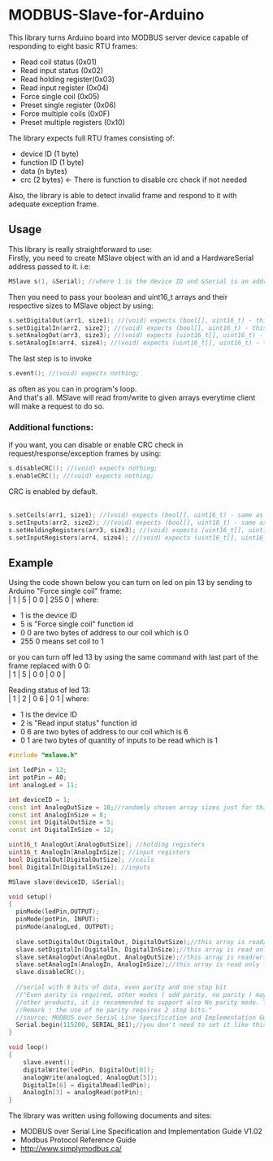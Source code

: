 # MODBUS-Slave-for-Arduino

This library turns Arduino board into MODBUS server device capable of responding to eight basic RTU frames:
+ Read coil status (0x01)
+ Read input status (0x02)
+ Read holding register(0x03)
+ Read input register (0x04)
+ Force single coil (0x05)
+ Preset single register (0x06)
+ Force multiple coils (0x0F)
+ Preset multiple registers (0x10)

The library expects full RTU frames consisting of:
+ device ID (1 byte)
+ function ID (1 byte)
+ data (n bytes)
+ crc (2 bytes) <- There is function to disable crc check if not needed

Also, the library is able to detect invalid frame and respond to it with adequate exception frame.

## Usage
This library is really straightforward to use: <br />
Firstly, you need to create MSlave object with an id and a HardwareSerial address passed to it. i.e:
```cpp
MSlave s(1, &Serial); //where 1 is the device ID and &Serial is an addres to standard Arduino Serial
```
Then you need to pass your boolean and uint16_t arrays and their respective sizes to MSlave object by using:
```cpp
s.setDigitalOut(arr1, size1); //(void) expects (bool[], uint16_t) - this array is read/write for the client
s.setDigitalIn(arr2, size2); //(void) expects (bool[], uint16_t) - this array is read only for the client
s.setAnalogOut(arr3, size3); //(void) expects (uint16_t[], uint16_t) - this array is read/write for the client
s.setAnalogIn(arr4, size4); //(void) expects (uint16_t[], uint16_t) - this array is read only for the client
```

The last step is to invoke 
```cpp
s.event(); //(void) expects nothing;
```
as often as you can in program's loop. <br />
And that's all. MSlave will read from/write to given arrays everytime client will make a request to do so. <br />

### Additional functions: <br />
if you want, you can disable or enable CRC check in request/response/exception frames by using:
```cpp
s.disableCRC(); //(void) expects nothing;
s.enableCRC(); //(void) expects nothing;
```
CRC is enabled by default. <br /> <br />

```cpp
s.setCoils(arr1, size1); //(void) expects (bool[], uint16_t) - same as setDigitalOut
s.setInputs(arr2, size2); //(void) expects (bool[], uint16_t) - same as setDigitalIn
s.setHoldingRegisters(arr3, size3); //(void) expects (uint16_t[], uint16_t) - same as setAnalogOut
s.setInputRegisters(arr4, size4); //(void) expects (uint16_t[], uint16_t) - same as setAnalogIn
```


## Example
Using the code shown below you can turn on led on pin 13 by sending to Arduino "Force single coil" frame: <br />
| 1 | 5 | 0 0 | 255 0 | where: <br />
+ 1 is the device ID
+ 5 is "Force single coil" function id
+ 0 0 are two bytes of address to our coil which is 0
+ 255 0 means set coil to 1

or you can turn off led 13 by using the same command with last part of the frame replaced with 0 0: <br />
| 1 | 5 | 0 0 | 0 0 |

Reading status of led 13: <br />
| 1 | 2 | 0 6 | 0 1 | where: <br />
+ 1 is the device ID
+ 2 is "Read input status" function id
+ 0 6 are two bytes of address to our coil which is 6
+ 0 1 are two bytes of quantity of inputs to be read which is 1
```cpp
#include "mslave.h"

int ledPin = 13;
int potPin = A0;
int analogLed = 11;

int deviceID = 1;
const int AnalogOutSize = 10;//randomly chosen array sizes just for this example 
const int AnalogInSize = 8;
const int DigitalOutSize = 5;
const int DigitalInSize = 12;

uint16_t AnalogOut[AnalogOutSize]; //holding registers
uint16_t AnalogIn[AnalogInSize]; //input registers
bool DigitalOut[DigitalOutSize]; //coils
bool DigitalIn[DigitalInSize]; //inputs

MSlave slave(deviceID, &Serial);

void setup()
{
  pinMode(ledPin,OUTPUT);
  pinMode(potPin, INPUT);
  pinMode(analogLed, OUTPUT);
  
  slave.setDigitalOut(DigitalOut, DigitalOutSize);//this array is read/write for the client
  slave.setDigitalIn(DigitalIn, DigitalInSize);//this array is read only for the client
  slave.setAnalogOut(AnalogOut, AnalogOutSize);//this array is read/write for the client
  slave.setAnalogIn(AnalogIn, AnalogInSize);//this array is read only for the client
  slave.disableCRC();
  
  //serial with 8 bits of data, even parity and one stop bit
  //"Even parity is required, other modes ( odd parity, no parity ) may also be used. In order to ensure a maximum compatibility with
  //other products, it is recommended to support also No parity mode. The default parity mode must be even parity.
  //Remark : the use of no parity requires 2 stop bits."
  //source: MODBUS over Serial Line Specification and Implementation Guide V1.02
  Serial.begin(115200, SERIAL_8E1);//you don't need to set it like this but make sure both client and server use equally configured serial
}

void loop()
{
    slave.event();
    digitalWrite(ledPin, DigitalOut[0]);
    analogWrite(analogLed, AnalogOut[5]);
    DigitalIn[6] = digitalRead(ledPin);
    AnalogIn[3] = analogRead(potPin);
}
```

The library was written using following documents and sites:
+ MODBUS over Serial Line Specification and Implementation Guide V1.02
+ Modbus Protocol Reference Guide
+ http://www.simplymodbus.ca/

